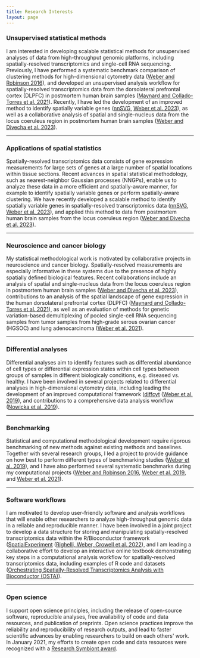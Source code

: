 ```yaml
---
title: Research Interests
layout: page
---
```



### Unsupervised statistical methods

I am interested in developing scalable statistical methods for unsupervised analyses of data from high-throughput genomic platforms, including spatially-resolved transcriptomics and single-cell RNA sequencing. Previously, I have performed a systematic benchmark comparison of clustering methods for high-dimensional cytometry data ([Weber and Robinson 2016](https://onlinelibrary.wiley.com/doi/full/10.1002/cyto.a.23030)), and developed an unsupervised analysis workflow for spatially-resolved transcriptomics data from the dorsolateral prefrontal cortex (DLPFC) in postmortem human brain samples ([Maynard and Collado-Torres et al. 2021](https://www.nature.com/articles/s41593-020-00787-0)). Recently, I have led the development of an improved method to identify spatially variable genes ([nnSVG](https://bioconductor.org/packages/nnSVG), [Weber et al. 2023](https://www.nature.com/articles/s41467-023-39748-z)), as well as a collaborative analysis of spatial and single-nucleus data from the locus coeruleus region in postmortem human brain samples ([Weber and Divecha et al. 2023](https://elifesciences.org/reviewed-preprints/84628)).


---


### Applications of spatial statistics

Spatially-resolved transcriptomics data consists of gene expression measurements for large sets of genes at a large number of spatial locations within tissue sections. Recent advances in spatial statistical methodology, such as nearest-neighbor Gaussian processes (NNGPs), enable us to analyze these data in a more efficient and spatially-aware manner, for example to identify spatially variable genes or perform spatially-aware clustering. We have recently developed a scalable method to identify spatially variable genes in spatially-resolved transcriptomics data ([nnSVG](https://bioconductor.org/packages/nnSVG), [Weber et al. 2023](https://www.nature.com/articles/s41467-023-39748-z)), and applied this method to data from postmortem human brain samples from the locus coeruleus region ([Weber and Divecha et al. 2023](https://elifesciences.org/reviewed-preprints/84628)).


---


### Neuroscience and cancer biology

My statistical methodological work is motivated by collaborative projects in neuroscience and cancer biology. Spatially-resolved measurements are especially informative in these systems due to the presence of highly spatially defined biological features. Recent collaborations include an analysis of spatial and single-nucleus data from the locus coeruleus region in postmortem human brain samples ([Weber and Divecha et al. 2023](https://elifesciences.org/reviewed-preprints/84628)), contributions to an analysis of the spatial landscape of gene expression in the human dorsolateral prefrontal cortex (DLPFC) ([Maynard and Collado-Torres et al. 2021](https://www.nature.com/articles/s41593-020-00787-0)), as well as an evaluation of methods for genetic variation-based demultiplexing of pooled single-cell RNA sequencing samples from tumor samples from high-grade serous ovarian cancer (HGSOC) and lung adenocarcinoma ([Weber et al. 2021](https://academic.oup.com/gigascience/article/10/9/giab062/6374209)).


---


### Differential analyses

Differential analyses aim to identify features such as differential abundance of cell types or differential expression states within cell types between groups of samples in different biologicaly conditions, e.g. diseased vs. healthy. I have been involved in several projects related to differential analyses in high-dimensional cytometry data, including leading the development of an improved computational framework ([diffcyt](https://bioconductor.org/packages/diffcyt) ([Weber et al. 2019](https://www.nature.com/articles/s42003-019-0415-5)), and contributions to a comprehensive data analysis workflow ([Nowicka et al. 2019](https://f1000research.com/articles/6-748)).


---


### Benchmarking

Statistical and computational methodological development require rigorous benchmarking of new methods against existing methods and baselines. Together with several research groups, I led a project to provide guidance on how best to perform different types of benchmarking studies ([Weber et al. 2019](https://genomebiology.biomedcentral.com/articles/10.1186/s13059-019-1738-8)), and I have also performed several systematic benchmarks during my computational projects ([Weber and Robinson 2016](https://onlinelibrary.wiley.com/doi/full/10.1002/cyto.a.23030), [Weber et al. 2019](https://www.nature.com/articles/s42003-019-0415-5), and [Weber et al. 2021](https://academic.oup.com/gigascience/article/10/9/giab062/6374209)).


---


### Software workflows

I am motivated to develop user-friendly software and analysis workflows that will enable other researchers to analyze high-throughput genomic data in a reliable and reproducible manner. I have been involved in a joint project to develop a data structure for storing and manipulating spatially-resolved transcriptomics data within the R/Bioconductor framework ([SpatialExperiment](https://bioconductor.org/packages/SpatialExperiment) ([Righelli, Weber, Crowell et al. 2022](https://academic.oup.com/bioinformatics/advance-article/doi/10.1093/bioinformatics/btac299/6575443)), and I am leading a collaborative effort to develop an interactive online textbook demonstrating key steps in a computational analysis workflow for spatially-resolved transcriptomics data, including examples of R code and datasets ([Orchestrating Spatially-Resolved Transcriptomics Analysis with Bioconductor (OSTA)](https://lmweber.org/OSTA-book/)).


---


### Open science

I support open science principles, including the release of open-source software, reproducible analyses, free availability of code and data resources, and publication of preprints. Open science practices improve the reliability and reproducibility of research outputs, and lead to faster scientific advances by enabling researchers to build on each others' work. In January 2021, my efforts to create open code and data resources were recognized with a [Research Symbiont award](https://researchsymbionts.org/).

